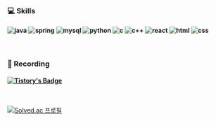 ### 💻 Skills

#### ![java](https://img.shields.io/badge/Java-ED8B00?style=for-the-badge&logo=openjdk&logoColor=white) ![spring](https://img.shields.io/badge/Spring-6DB33F?style=for-the-badge&logo=spring&logoColor=white) ![mysql](https://img.shields.io/badge/MySQL-00000F?style=for-the-badge&logo=mysql&logoColor=white) ![python](https://img.shields.io/badge/Python-3776AB?style=for-the-badge&logo=python&logoColor=white) ![c](https://img.shields.io/badge/C-00599C?style=for-the-badge&logo=c&logoColor=white) ![c++](https://img.shields.io/badge/C%2B%2B-00599C?style=for-the-badge&logo=c%2B%2B&logoColor=white) ![react](https://img.shields.io/badge/React-20232A?style=for-the-badge&logo=react&logoColor=61DAFB) ![html](https://img.shields.io/badge/HTML-239120?style=for-the-badge&logo=html5&logoColor=white) ![css](https://img.shields.io/badge/CSS-239120?&style=for-the-badge&logo=css3&logoColor=white)
<br/>

### 📝 Recording

#### [![Tistory's Badge](https://github-readme-tistory-card.vercel.app/api/badge?name=TISTORY&theme=dark)](https://chinkl.tistory.com)
<br/>

[![Solved.ac 프로필](http://mazassumnida.wtf/api/v2/generate_badge?boj=chinkl)](https://solved.ac/chinkl)
<br/>
